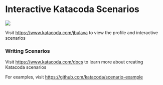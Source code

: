 # Interactive Katacoda Scenarios

[![](http://shields.katacoda.com/katacoda/jbulava/count.svg)](https://www.katacoda.com/jbulava "Get your profile on Katacoda.com")

Visit https://www.katacoda.com/jbulava to view the profile and interactive scenarios

### Writing Scenarios
Visit https://www.katacoda.com/docs to learn more about creating Katacoda scenarios

For examples, visit https://github.com/katacoda/scenario-example

